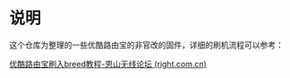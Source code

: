 # 说明

这个仓库为整理的一些优酷路由宝的非官改的固件，详细的刷机流程可以参考：

[优酷路由宝刷入breed教程-恩山无线论坛 (right.com.cn)](https://www.right.com.cn/FORUM/thread-267880-1-1.html)


